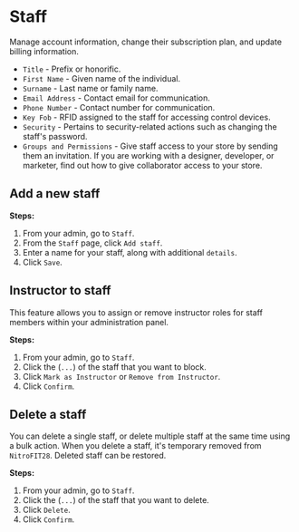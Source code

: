 #   Staff
Manage account information, change their subscription plan, and update billing information.

-   `Title` - Prefix or honorific.
-   `First Name` -    Given name of the individual.
-   `Surname` -   Last name or family name.
-   `Email Address` - Contact email for communication.
-   `Phone Number` -  Contact number for communication.
-   `Key Fob` - RFID assigned to the staff for accessing control devices.
-   `Security` - Pertains to security-related actions such as changing the staff's password.
-   `Groups and Permissions` - Give staff access to your store by sending them an invitation. If you are working with a designer, developer, or marketer, find out how to give collaborator access to your store.
  
## Add a new staff

**Steps:**

1.  From your admin, go to `Staff`.
2.  From the `Staff` page, click `Add staff`.
3.  Enter a name for your staff, along with additional `details`.
4.  Click `Save`.

##  Instructor to staff
This feature allows you to assign or remove instructor roles for staff members within your administration panel.

**Steps:**

1.  From your admin, go to `Staff`.
2.  Click the (`...`) of the staff that you want to block.
3.  Click `Mark as Instructor` or `Remove from Instructor`.
4.  Click `Confirm`.

##  Delete a staff
You can delete a single staff, or delete multiple staff at the same time using a bulk action. When you delete a staff, it's temporary removed from `NitroFIT28`. Deleted staff can be restored.

**Steps:**

1.  From your admin, go to `Staff`.
2.  Click the (`...`) of the staff that you want to delete.
3.  Click `Delete`.
4.  Click `Confirm`.